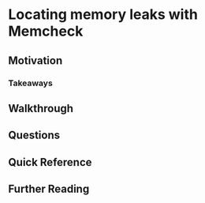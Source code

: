 # Locating memory leaks with Memcheck

## Motivation

### Takeaways

## Walkthrough

## Questions

## Quick Reference

## Further Reading
